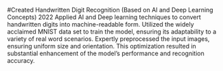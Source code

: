 
#Created Handwritten Digit Recognition (Based on AI and Deep Learning Concepts)                                       2022
Applied AI and Deep learning techniques to convert handwritten digits into machine-readable form.
Utilized the widely acclaimed MNIST data set to train the model, ensuring its adaptability to a variety of real word scenarios.
Expertly preprocessed the input images, ensuring uniform size and orientation. This optimization resulted in substantial enhancement of the model’s performance and recognition accuracy.
